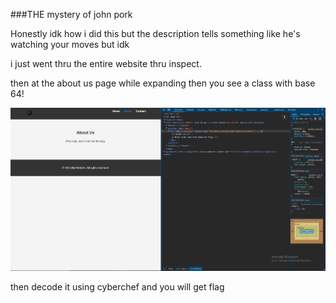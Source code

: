 ###THE mystery of john pork

Honestly idk how i did this but the description tells something like he's watching your moves
but idk


i just went thru the entire website thru inspect. 

then at the about us page while expanding then you see a class with base 64!

![alt text](image-1.png)



then decode it using cyberchef and you will get flag